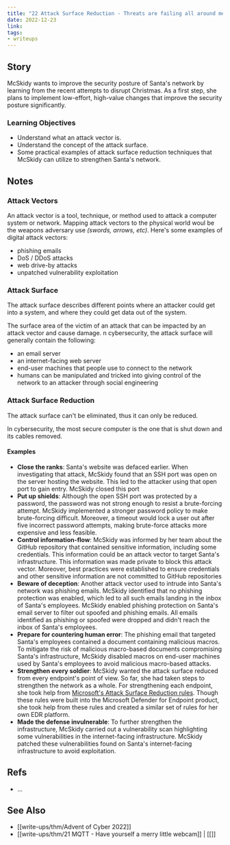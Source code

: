 ```yaml
---
title: "22 Attack Surface Reduction - Threats are failing all around me"
date: 2022-12-23
link: 
tags:
- writeups
---
```


## Story
McSkidy wants to improve the security posture of Santa's network by learning from the recent attempts to disrupt Christmas. As a first step, she plans to implement low-effort, high-value changes that improve the security posture significantly.

### Learning Objectives
- Understand what an attack vector is.
- Understand the concept of the attack surface.
- Some practical examples of attack surface reduction techniques that McSkidy can utilize to strengthen Santa's network.

## Notes

### Attack Vectors
An attack vector is a tool, technique, or method used to attack a computer system or network. Mapping attack vectors to the physical world woul be the weapons adversary use *(swords, arrows, etc)*. Here's some examples of digital attack vectors:
- phishing emails
- DoS / DDoS attacks
- web drive-by attacks
- unpatched vulnerability exploitation

### Attack Surface
The attack surface describes different points where an attacker could get into a system, and where they could get data out of the system.

The surface area of the victim of an attack that can be impacted by an attack vector and cause damage. n cybersecurity, the attack surface will generally contain the following:
- an email server
- an internet-facing web server
- end-user machines that people use to connect to the network
- humans can be manipulated and tricked into giving control of the network to an attacker through social engineering

### Attack Surface Reduction
The attack surface can't be eliminated, thus it can only be reduced.

In cybersecurity, the most secure computer is the one that is shut down and its cables removed.

#### Examples
- **Close the ranks**: Santa's website was defaced earlier. When investigating that attack, McSkidy found that an SSH port was open on the server hosting the website. This led to the attacker using that open port to gain entry. McSkidy closed this port
- **Put up shields**: Although the open SSH port was protected by a password, the password was not strong enough to resist a brute-forcing attempt. McSkidy implemented a stronger password policy to make brute-forcing difficult. Moreover, a timeout would lock a user out after five incorrect password attempts, making brute-force attacks more expensive and less feasible.
- **Control information-flow**: McSkidy was informed by her team about the GitHub repository that contained sensitive information, including some credentials. This information could be an attack vector to target Santa's infrastructure. This information was made private to block this attack vector. Moreover, best practices were established to ensure credentials and other sensitive information are not committed to GitHub repositories
- **Beware of deception**: Another attack vector used to intrude into Santa's network was phishing emails. McSkidy identified that no phishing protection was enabled, which led to all such emails landing in the inbox of Santa's employees. McSkidy enabled phishing protection on Santa's email server to filter out spoofed and phishing emails. All emails identified as phishing or spoofed were dropped and didn't reach the inbox of Santa's employees.
- **Prepare for countering human error**: The phishing email that targeted Santa's employees contained a document containing malicious macros. To mitigate the risk of malicious macro-based documents compromising Santa's infrastructure, McSkidy disabled macros on end-user machines used by Santa's employees to avoid malicious macro-based attacks.
- **Strengthen every soldier**: McSkidy wanted the attack surface reduced from every endpoint's point of view. So far, she had taken steps to strengthen the network as a whole. For strengthening each endpoint, she took help from [Microsoft's Attack Surface Reduction rules](https://learn.microsoft.com/en-us/microsoft-365/security/defender-endpoint/attack-surface-reduction-rules-reference?view=o365-worldwide). Though these rules were built into the Microsoft Defender for Endpoint product, she took help from these rules and created a similar set of rules for her own EDR platform.
- **Made the defense invulnerable**: To further strengthen the infrastructure, McSkidy carried out a vulnerability scan highlighting some vulnerabilities in the internet-facing infrastructure. McSkidy patched these vulnerabilities found on Santa's internet-facing infrastructure to avoid exploitation.

## Refs
- ...

## See Also
- [[write-ups/thm/Advent of Cyber 2022]]
- [[write-ups/thm/21 MQTT - Have yourself a merry little webcam]] | [[]]
